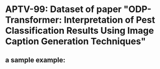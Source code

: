# APTV-99: Dataset of paper "ODP-Transformer: Interpretation of Pest Classification Results Using Image Caption Generation Techniques"
## a sample example:
